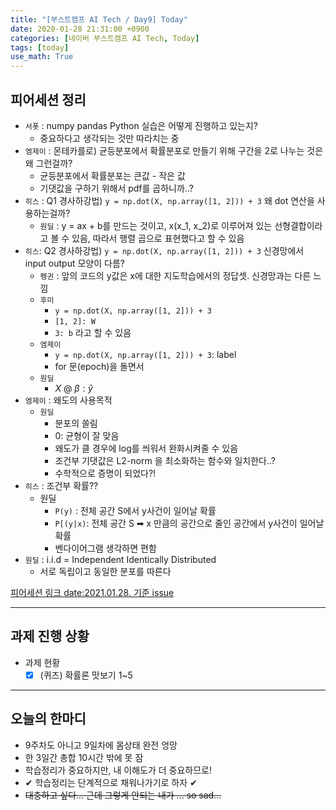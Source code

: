 ```yaml
---
title: "[부스트캠프 AI Tech / Day9] Today"
date: 2020-01-28 21:31:00 +0900
categories: [네이버 부스트캠프 AI Tech, Today]
tags: [today]
use_math: True
---
```



## **피어세션 정리**

- `서폿` : numpy pandas Python 실습은 어떻게 진행하고 있는지?
  - 중요하다고 생각되는 것만 따라치는 중
- `엠제이` : 몬테카를로) 균등분포에서 확률분포로 만들기 위해 구간을 2로 나누는 것은 왜 그런걸까?
  - 균등분포에서 확률분포는 큰값 - 작은 값
  - 기댓값을 구하기 위해서 pdf를 곱하니까..?
- `히스` : Q1 경사하강법) `y = np.dot(X, np.array([1, 2])) + 3`  왜 dot 연산을 사용하는걸까?
  - `원딜` : y = ax + b를 만드는 것이고, x(x_1, x_2)로 이루어져 있는 선형결합이라고 볼 수 있음, 따라서 행렬 곱으로 표현했다고 할 수 있음
- `히스`: Q2 경사하강법) `y = np.dot(X, np.array([1, 2])) + 3` 신경망에서 input output 모양이 다름?
  - `펭귄` : 앞의 코드의 y값은 x에 대한 지도학습에서의 정답셋. 신경망과는 다른 느낌
  - `후미`
    - `y = np.dot(X, np.array([1, 2])) + 3`
    - `[1, 2]: W`
    - `3: b` 라고 할 수 있음
  - `엠제이`
    - `y = np.dot(X, np.array([1, 2])) + 3`: label
    - for 문(epoch)을 돌면서 
  - `원딜`
    - $X$ @ $\beta : \hat{y}$
- `엠제이` : 왜도의 사용목적
  - `원딜`
    - 분포의 쏠림 
    - 0: 균형이 잘 맞음
    - 왜도가 클 경우에 log를 씌워서 완화시켜줄 수 있음
    - 조건부 기댓값은 L2-norm 을 최소화하는 함수와 일치한다..?
    - 수학적으로 증명이 되었다?!
- `히스` : 조건부 확률??
  - 원딜
    - `P(y)` : 전체 공간 S에서 y사건이 일어날 확률
    - `P[(y|x)`: 전체 공간 S ➡ x 만큼의 공간으로 줄인 공간에서 y사건이 일어날 확률
    - 벤다이어그램 생각하면 편함
- `원딜` : i.i.d = Independent Identically Distributed
  - 서로 독립이고 동일한 분포를 따른다

[피어세션 링크 date:2021.01.28. 기준 issue](https://github.com/boostcamp-ai-tech-4/peer-session/issues)

---

## **과제 진행 상황**

- 과제 현황
  - [X] (퀴즈) 확률론 맛보기 1~5

---

## **오늘의 한마디**

- 9주차도 아니고 9일차에 몸상태 완전 엉망
- 한 3일간 총합 10시간 밖에 못 잠
- 학습정리가 중요하지만, 내 이해도가 더 중요하므로!
- ✔ 학습정리는 단계적으로 채워나가기로 하자 ✔
- ~~대충하고 싶다... 근데 그렇게 안되는 내가 ... so sad...~~